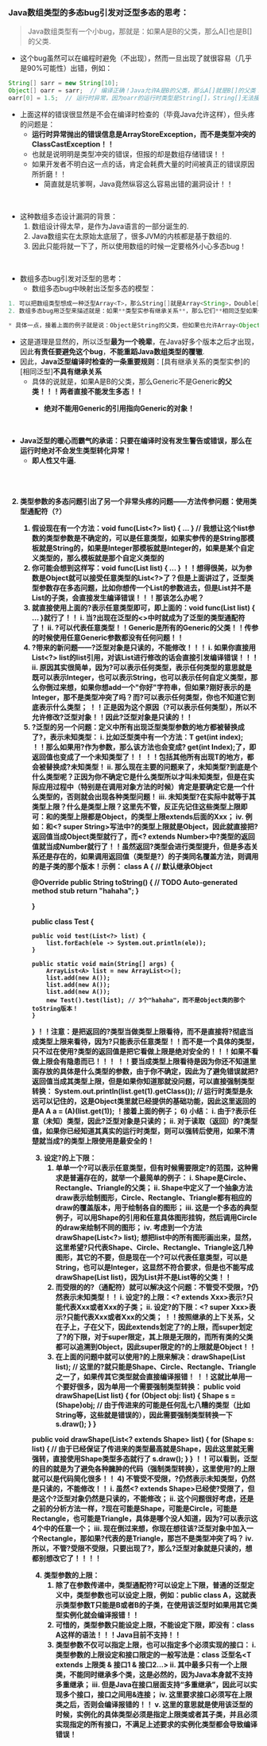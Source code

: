 

### Java数组类型的多态bug引发对泛型多态的思考：
> Java数组类型有一个小bug，那就是：如果A是B的父类，那么A[]也是B[]的父类.

- 这个bug虽然可以在编程时避免（不出现），然而一旦出现了就很容易（几乎是90%可能性）出错，例如：

```Java
String[] sarr = new String[10];
Object[] oarr = sarr;  // 编译正确！Java允许A是B的父类，那么A[]就是B[]的父类！
oarr[0] = 1.5;  // 运行时异常，因为oarr的运行时类型是String[]，String[]无法接受double类型的元素！
```

- 上面这样的错误很显然是不会在编译时检查的（毕竟Java允许这样），但头疼的问题是：
  - **运行时异常抛出的错误信息是ArrayStoreException，而不是类型冲突的ClassCastException！！**
  - 也就是说明明是类型冲突的错误，但报的却是数组存储错误！！
  - 如果开发者不明白这一点的话，肯定会耗费大量的时间被真正的错误原因所折磨！！
    - 简直就是坑爹啊，Java竟然纵容这么容易出错的漏洞设计！！

<br>

- 这种数组多态设计漏洞的背景：
  1. 数组设计得太早，是作为Java语言的一部分诞生的.
  2. Java数组实在太原始太底层了，很多JVM的内核都是基于数组的.
  3. 因此只能将就一下了，所以使用数组的时候一定要格外小心多态bug！

<br>

- 数组多态bug引发对泛型的思考：
  - 数组多态bug中映射出泛型多态的模型：

```Java
1. 可以把数组类型想成一种泛型Array<T>，那么String[]就是Array<String>，Double[]就是Array<Double>.
2. 数组多态bug用泛型来描述就是：如果**类型实参有继承关系**，那么它们**相同泛型如果也允许有继承关系的话**就容易发生运行时的类型冲突异常！

* 具体一点，接着上面的例子就是说：Object是String的父类，但如果也允许Array<Object>是Array<String>的父类的话就容易发生运行时的类型冲突异常！
```

- 这是道理是显然的，所以泛型**最为一个晚辈**，在Java好多个版本之后才出现，因此**有责任要避免这个bug**，**不能重蹈Java数组类型的覆辙**.
- 因此，**Java泛型编译时检查的一条重要规则**：[具有继承关系的类型实参]的[相同泛型]**不具有继承关系**
  - 具体的说就是，如果A是B的父类，那么Generic<A>不是Generic<B>的父类！！！两者直接不能发生多态！！
    - 绝对不能用Generic<A>的引用指向Generic<B>的对象！

<br>

- Java泛型的**暖心而霸气的承诺**：**只要在编译时没有发生警告或错误，那么在运行时绝对不会发生类型转化异常！**
  - 即人性又牛逼.

<br><br>

2. 类型参数的多态问题引出了另一个非常头疼的问题——方法传参问题：使用类型通配符（?）
    1) 假设现在有一个方法：void func(List<?> list) { ... } // 我想让这个list参数的类型参数是不确定的，可以是任意类型，如果实参传的是String那模板就是String的，如果是Integer那模板就是Integer的，如果是某个自定义类型的，那么模板就是那个自定义类型的
    2) 你可能会想到这样写：void func(List<Object> list) { ... }
！！想得很美，以为参数是Object就可以接受任意类型的List<?>了？但是上面讲过了，泛型类型参数存在多态问题，比如你想传一个List<String>的参数进去，但是List<String>并不是List<Object>的子类，会直接发生编译错误！！！那该怎么办呢？
    3) 就直接使用上面的?表示任意类型即可，即上面的：void func(List<?> list) { ... }就行了！！
         i. 当?出现在泛型的<>中时就成为了泛型的类型通配符了！
         ii. ?可以代表任意类型！！Generic<?>是所有的Generic<Xxx>的父类！！传参的时候使用任意Generic<Xxx>参数都没有任何问题！！
    4) ?带来的新问题——?泛型对象是只读的，不能修改！！！
         i. 如果你直接用List<?> list的list引用，对该List进行修改的话会直接引发编译错误！！！
         ii. 原因其实很简单，因为?可以表示任何类型，表示任何类型的意思就是既可以表示Integer，也可以表示String，也可以表示任何自定义类型，那么你倒过来想，如果你想add一个"你好"字符串，但如果?刚好表示的是Integer，那不是类型冲突了吗？而?可以表示任何类型，你也不知道它到底表示什么类型；
！！正是因为这个原因（?可以表示任何类型），所以不允许修改?泛型对象！！因此?泛型对象是只读的！！
    5) ?泛型的另一个问题：定义中所有出现泛型类型参数的地方都被替换成了?，表示未知类型：
         i. 比如泛型类中有一个方法：T get(int index);
！！那么如果用?作为参数，那么该方法也会变成? get(int Index);了，即返回值也变成了一个未知类型了！！
！！包括其他所有出现T的地方，都会被替换成?未知类型！
         ii. 那么现在主要的问题来了，未知类型?到底是个什么类型呢？正因为你不确定它是什么类型所以才叫未知类型，但是在实际应用过程中（特别是在调用对象方法的时候）肯定是要确定它是一个什么类型的，否则就会出现各种类型问题！
         iii. 未知类型?在实际中就等于其类型上限？什么是类型上限？这里先不管，反正先记住这些类型上限即可：<?>和<? super Xxx>的类型上限都是Object，<? extends Xxx>的类型上限extends后面的Xxx；
         iv. 例如：<?>和<? super String>写法中?的类型上限就是Object，因此就直接把?返回值当成Object类型就行了，而<? extends Number>中?类型的返回值就当成Number就行了！！虽然返回?类型会进行类型提升，但是多态关系还是存在的，如果调用返回值（类型是?）的子类同名覆盖方法，则调用的是子类的那个版本！示例：
class A { // 默认继承Object

	@Override
	public String toString() {
		// TODO Auto-generated method stub
		return "hahaha";
	}

}


public class Test {

	public void test(List<?> list) {
		list.forEach(ele -> System.out.println(ele));
	}

	public static void main(String[] args) {
		ArrayList<A> list = new ArrayList<>();
		list.add(new A());
		list.add(new A());
		list.add(new A());
		new Test().test(list); // 3个"hahaha"，而不是Object类的那个toString版本！
	}
}
！！注意：是把返回的?类型当做类型上限看待，而不是直接将?彻底当成类型上限来看待，因为?只能表示任意类型！！而不是一个具体的类型，只不过在使用?类型的返回值是把它看做上限是绝对安全的！！！如果不看做上限会有隐患而已！！！
！！要当成类型上限看待是因为你还不知道里面存放的具体是什么类型的参数，由于你不确定，因此为了避免错误就把?返回值当成其类型上限，但是如果你知道那就没问题，可以直接强制类型转换：
System.out.println(list.get(1).getClass()); // 运行时类型是永远可以记住的，这是Object类里就已经提供的基础功能，因此这里返回的是A
A a = (A)(list.get(1));
！接着上面的例子；
    6) 小结：
         i. 由于?表示任意（未知）类型，因此?泛型对象是只读的；
         ii. 对于读取（返回）的?类型值，如果你已经知道其真实的运行时类型，则可以强转后使用，如果不清楚就当成?的类型上限使用是最安全的！

3. 设定?的上下限：
    1) 单单一个?可以表示任意类型，但有时候需要限定?的范围，这种需求是普遍存在的，就举一个最简单的例子：
         i. Shape是Circle、Rectangle、Triangle的父类；
         ii. Shape中定义了一个抽象方法draw表示绘制图形，Circle、Rectangle、Triangle都有相应的draw的覆盖版本，用于绘制各自的图形；
         iii. 这是一个多态的典型例子，可以用Shape的引用和任意具体图形挂钩，然后调用Circle的draw来绘制不同的图形；
         iv. 考虑到一个方法drawShape(List<?> list); 想把list中的所有图形画出来，显然，这里希望?只代表Shape、Circle、Rectangle、Triangle这几种图形，其它的不要，但是现在一个?可以代表任意类型，可以是String，也可以是Integer，这显然不符合要求，但是也不能写成drawShape(List<Shape> list)，因为List<Shape>并不是List<Circle>等的父类！！
    2) 而受限的的?（通配符）就可以解决这个问题：不管受不受限，?仍然表示未知类型！！
         i. 设定?的上限：<? extends Xxx>表示?只能代表Xxx或者Xxx的子类；
         ii. 设定?的下限：<? super Xxx>表示?只能代表Xxx或者Xxx的父类；
！！按照继承的上下关系，父在子上，子在父下，因此extends划定了?的上限，而super划定了?的下限，对于super限定，其上限是无限的，而所有类的父类都可以追溯到Object，因此super限定的?的上限就是Object！！
    3) 在上面的问题中就可以使用?的上限来解决：drawShape(List<? extends Shape> list); // 这里的?就只能是Shape、Circle、Rectangle、Triangle之一了，如果传其它类型就会直接编译报错！
！！这就比单用一个<?>要好很多，因为单用一个<?>需要强制类型转换：
public void drawShape(List<?> list) {
	for (Object obj: list) {
		Shape s = (Shape)obj; // 由于传进来的可能是任何乱七八糟的类型（比如String等，这些就是错误的），因此需要强制类型转换一下
		s.draw();
	}
}

public void drawShape(List<? extends Shape> list) {
	for (Shape s: list) { // 由于已经保证了传进来的类型最高就是Shape，因此这里就无需强转，直接使用Shape类型多态就行了
		s.draw();
	}
}
！！可以看到，泛型的目的就是为了避免各种臃肿的代码（强制类型转换），这里使用?的上限就可以是代码简化很多！！
    4) 不管受不受限，?仍然表示未知类型，仍然是只读的，不能修改！！
        i. 虽然<? extends Shape>已经使?受限了，但是这个?泛型对象仍然是只读的，不能修改；
        ii. 这个问题很好考虑，还是之前的分析方法一样，?现在可能是Shape，可能是Circle，可能是Rectangle，也可能是Triangle，具体是哪个没人知道，因为?可以表示这4个中的任意一个；
        iii. 现在倒过来想，你现在想往该?泛型对象中加入一个Rectangle，那如果?代表的是Triangle，那岂不是类型冲突了吗？
        iv. 所以，不管?受限不受限，只要出现了?，那么?泛型对象就是只读的，想都别想改它了！！！！


4. 类型参数的上限：
    1) 除了在参数传递中，类型通配符?可以设定上下限，普通的泛型定义中，类型参数也可以设定上限，例如：public class A<T extends B>，这就表示类型参数T只能是B或者B的子类，在使用该泛型时如果用其它类型实例化就会编译报错！！
    2) 可惜的，类型参数只能设定上限，不能设定下限，即没有：class A<T super B>这样的语法！！！Java目前不支持！！
    3) 类型参数不仅可以指定上限，也可以指定多个必须实现的接口：
         i. 类型参数的上限设定和接口限定的一般写法是：class 泛型名<T extends 上限类 & 接口1 & 接口2...>
         ii. 其中最多只有一个上限类，不能同时继承多个类，这是必然的，因为Java本身就不支持多重继承；
         iii. 但是Java在接口层面支持“多重继承”，因此可以实现多个接口，接口之间用&连接；
         iv. 这里要求接口必须写在上限类之后，否则会编译报错的！！
         v. 这里的意思就是使用该泛型的时候，实例化的具体类型必须是指定上限类或者其子类，并且必须实现指定的所有接口，不满足上述要求的实例化类型都会导致编译错误！
